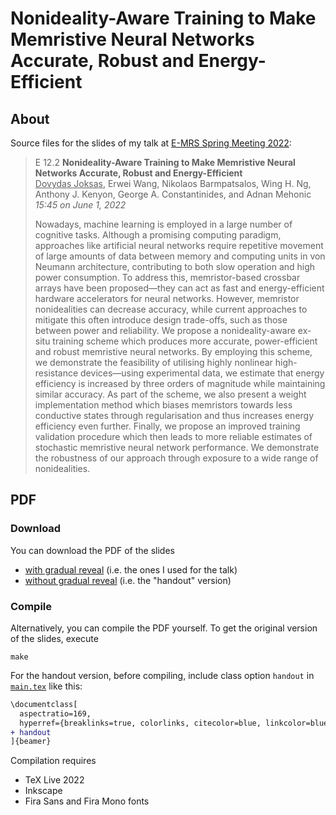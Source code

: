 # Nonideality-Aware Training to Make Memristive Neural Networks Accurate, Robust and Energy-Efficient

## About

Source files for the slides of my talk at [E-MRS Spring Meeting 2022](https://www.european-mrs.com/meetings/2022-spring-meeting-0):

> E 12.2 **Nonideality-Aware Training to Make Memristive Neural Networks Accurate, Robust and Energy-Efficient**  
> <ins>Dovydas Joksas</ins>, Erwei Wang, Nikolaos Barmpatsalos, Wing H. Ng, Anthony J. Kenyon, George A. Constantinides, and Adnan Mehonic
> *15:45 on June 1, 2022*
>  
> Nowadays, machine learning is employed in a large number of cognitive tasks. Although a promising computing paradigm, approaches like artificial neural networks require repetitive movement of large amounts of data between memory and computing units in von Neumann architecture, contributing to both slow operation and high power consumption. To address this, memristor-based crossbar arrays have been proposed—they can act as fast and energy-efficient hardware accelerators for neural networks. However, memristor nonidealities can decrease accuracy, while current approaches to mitigate this often introduce design trade-offs, such as those between power and reliability. We propose a nonideality-aware ex-situ training scheme which produces more accurate, power-efficient and robust memristive neural networks. By employing this scheme, we demonstrate the feasibility of utilising highly nonlinear high-resistance devices—using experimental data, we estimate that energy efficiency is increased by three orders of magnitude while maintaining similar accuracy. As part of the scheme, we also present a weight implementation method which biases memristors towards less conductive states through regularisation and thus increases energy efficiency even further. Finally, we propose an improved training validation procedure which then leads to more reliable estimates of stochastic memristive neural network performance. We demonstrate the robustness of our approach through exposure to a wide range of nonidealities.

## PDF

### Download

You can download the PDF of the slides

- [with gradual reveal](/joksas/emrs-spring-2022/releases/latest/download/slides-joksas-emrs-spring-2022.pdf) (i.e. the ones I used for the talk)
- [without gradual reveal](/joksas/emrs-spring-2022/releases/latest/download/handout-joksas-emrs-spring-2022.pdf) (i.e. the "handout" version)

### Compile

Alternatively, you can compile the PDF yourself.
To get the original version of the slides, execute
```console
make
```

For the handout version, before compiling, include class option `handout` in [`main.tex`](/main.tex) like this:
```diff
\documentclass[
  aspectratio=169,
  hyperref={breaklinks=true, colorlinks, citecolor=blue, linkcolor=blue, urlcolor=blue},
+ handout
]{beamer}
```

Compilation requires

- TeX Live 2022
- Inkscape
- Fira Sans and Fira Mono fonts

